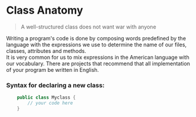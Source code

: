 # Class Anatomy

>A well-structured class does not want war with anyone


Writing a program's code is done by composing words predefined by the language with the expressions we use to determine the name of our files, classes, attributes and methods.
<br>
It is very common for us to mix expressions in the American language with our vocabulary. There are projects that recommend that all implementation of your program be written in English.

### Syntax for declaring a new class:

```java
    public class Myclass {
        // your code here
    }
```